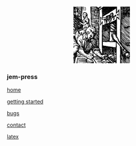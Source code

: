<p style="text-align: center;">
<img src="images/print.png" width=150 height=150>
</p>

### jem-press
[home](index.html)

[getting started](getting_started.html)

[bugs](bugs.html)

[contact](contact.html)

[latex](latex.html)

